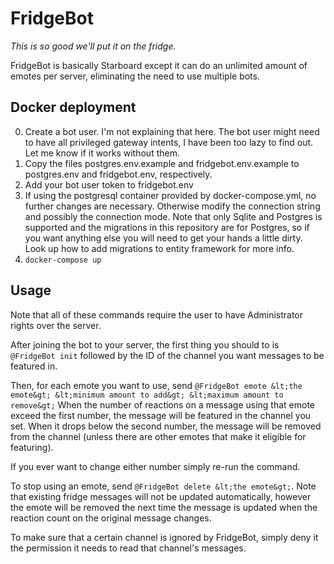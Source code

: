 # FridgeBot
*This is so good we'll put it on the fridge.*

FridgeBot is basically Starboard except it can do an unlimited amount of emotes per server, eliminating the need to use multiple bots.

## Docker deployment
0. Create a bot user. I'm not explaining that here. The bot user might need to have all privileged gateway intents, I have been too lazy to find out. Let me know if it works without them.
1. Copy the files postgres.env.example and fridgebot.env.example to postgres.env and fridgebot.env, respectively.
2. Add your bot user token to fridgebot.env
3. If using the postgresql container provided by docker-compose.yml, no further changes are necessary. Otherwise modify the connection string and possibly the connection mode. Note that only Sqlite and Postgres is supported and the migrations in this repository are for Postgres, so if you want anything else you will need to get your hands a little dirty. Look up how to add migrations to entity framework for more info.
4. `docker-compose up`

## Usage
Note that all of these commands require the user to have Administrator rights over the server.

After joining the bot to your server, the first thing you should to is `@FridgeBot init` followed by the ID of the channel you want messages to be featured in.

Then, for each emote you want to use, send `@FridgeBot emote &lt;the emote&gt; &lt;minimum amount to add&gt; &lt;maximum amount to remove&gt;`
When the number of reactions on a message using that emote exceed the first number, the message will be featured in the channel you set. When it drops below the second number, the message will be removed from the channel (unless there are other emotes that make it eligible for featuring).

If you ever want to change either number simply re-run the command.

To stop using an emote, send `@FridgeBot delete &lt;the emote&gt;`. Note that existing fridge messages will not be updated automatically, however the emote will be removed the next time the message is updated when the reaction count on the original message changes.

To make sure that a certain channel is ignored by FridgeBot, simply deny it the permission it needs to read that channel's messages.
